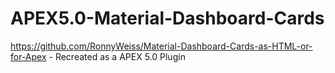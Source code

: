 # APEX5.0-Material-Dashboard-Cards
https://github.com/RonnyWeiss/Material-Dashboard-Cards-as-HTML-or-for-Apex - Recreated as a APEX 5.0 Plugin
